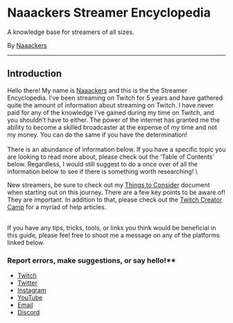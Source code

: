 # Naaackers Streamer Encyclopedia

A knowledge base for streamers of all sizes.

By [Naaackers](https://twitter.com/naaackers)

-------------------------------------------------------------------------------------------------------------------------------------------

## Introduction

Hello there! My name is [Naaackers](https://twitter.com/naaackers) and this is the the Streamer Encyclopedia. I’ve been streaming on Twitch for 5 years and have gathered quite the amount of information about streaming on Twitch. I have never paid for any of the knowledge I’ve gained during my time on Twitch, and you shouldn’t have to either. The power of the internet has granted me the ability to become a skilled broadcaster at the expense of my time and not my money. You can do the same if you have the determination! \
 \
There is an abundance of information below. If you have a specific topic you are looking to read more about, please check out the ‘Table of Contents’ below. Regardless, I would still suggest to do a once over of all the information below to see if there is something worth researching!  \


New streamers, be sure to check out my [Things to Consider](https://docs.google.com/document/d/19VJT4Ul9RJXpaIaVl0tC1dBElewhsv2XJ8PmjXgx_HA/edit?usp=sharing) document when starting out on this journey. There are a few key points to be aware of! They are important. In addition to that, please check out the [Twitch Creator Camp](https://www.twitch.tv/creatorcamp/en/?tt_medium=owned_onsite_twitch&tt_content=creator_camp_creators_all_all_Blog&ttid=225e6547a6) for a myriad of help articles. 

 \
If you have any tips, tricks, tools, or links you think would be beneficial in this guide, please feel free to shoot me a message on any of the platforms linked below. 

### Report errors, make suggestions, or say hello!**

* [Twitch](https://www.twitch.tv/naaackers) 
* [Twitter](https://twitter.com/naaackers) 
* [Instagram](https://www.instagram.com/naaackers/)
* [YouTube](https://www.youtube.com/channel/UC6eMM0ncyMThFXxqJw67pdQ) 
* [Email](mailto:contact@naaackers.com)
* [Discord](https://discord.gg/mC5n4rA)
